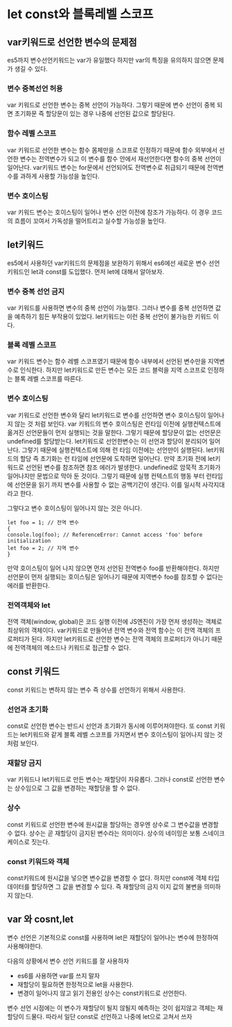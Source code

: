 <h1>let const와 블록레벨 스코프</h1>

## var키워드로 선언한 변수의 문제점

es5까지 변수선언키워드는 var가 유일했다 하지만 var의 특징을 유의하지 않으면 문제가 생길 수 있다.



### 변수 중복선언 허용

var 키워드로 선언한 변수는 중복 선언이 가능하다. 그렇기 때문에 변수 선언이 중복 되면 초기화문 즉 할당문이 있는 경우 나중에 선언된 값으로 할당된다.



### 함수 레벨 스코프

var 키워드로 선언한 변수는 함수 몸체만을 스코프로 인정하기 때문에 함수 외부에서 선언한 변수는 전역변수가 되고 이 변수를 함수 안에서 재선언한다면 함수의 중복 선언이 일어난다. var키워드 변수는 for문에서 선언되어도 전역변수로 취급되기 때문에 전역변수를 과하게 사용할 가능성을 높인다.



### 변수 호이스팅

var 키워드 변수는 호이스팅이 일어나 변수 선언 이전에 참조가 가능하다. 이 경우 코드의 흐름이 꼬여서 가독성을 떨어트리고 실수할 가능성을 높인다.



## let키워드

es5에서 사용하던 var키워드의 문제점을 보완하기 위해서 es6에선 새로운 변수 선언 키워드인 let과 const를 도입했다.  먼저 let에 대해서 알아보자.



### 변수 중복 선언 금지

var 키워드를 사용하면 변수의 중복 선언이 가능했다. 그러나 변수를 중복 선언하면 값을 예측하기 힘든 부작용이 있었다. let키워드는 이런 중복 선언이 불가능한 키워드 이다.



### 블록 레벨 스코프

var 키워드 변수는 함수 레벨 스코프였기 때문에 함수 내부에서 선언된 변수만을 지역변수로 인식한다. 하지만 let키워드로 만든 변수는 모든 코드 블럭을 지역 스코프로 인정하는 블록 레벨 스코프를 따른다.

### 변수 호이스팅

var 키워드로 선언한 변수와 달리 let키워드로 변수를 선언하면 변수 호이스팅이 일어나지 않는 것 처럼 보인다.  var 키워드의 변수 호이스팅은 런타임 이전에 실행컨텍스트에 옮겨진 선언문들이 먼저 실행되는 것을 말한다. 그렇기 때문에 할당문이 없는 선언문은 undefined를 할당받는다. let키워드로 선언한변수는 이 선언과 할당이 분리되어 일어난다. 그렇기 때문에 실행컨텍스트에 의해 런 타임 이전에는 선언만이 실행된다. let키워드의 할당 즉 초기화는 런 타임에 선언문에 도착하면 일어난다. 만약 초기화 전에 let키워드로 선언된 변수를 참조하면 참조 에러가 발생한다. undefined로 암묵적 초기화가 일어나지만 문법으로 막아 둔 것이다. 그렇기 때문에 실행 컨텍스트의 행동 부터 런타임에 선언문을 읽기 까지 변수를 사용할 수 없는 공백기간이 생긴다. 이를 일시적 사각지대 라고 한다.

그렇다고 변수 호이스팅이 일어나지 않는 것은 아니다.

```
let foo = 1; // 전역 변수
{
console.log(foo); // ReferenceError: Cannot access 'foo' before initialization
let foo = 2; // 지역 변수
}
```

만약 호이스팅이 일어 나지 않으면 먼저 선언된 전역변수 foo를 반환해야한다. 하지만 선언문이 먼저 실행되는 호이스팅은 일어나기 때문에 지역변수 foo를 참조할 수 없다는 에러를 반환한다.

### 전역객체와 let

전역 객체(window, global)은 코드 실행 이전에 JS엔진이 가장 먼저 생성하는 객체로 최상위의 객체이다. var키워드로 만들어낸 전역 변수와 전역 함수는 이 전역 객체의 프로퍼티가 된다.  하지만 let키워드로 선언한 변수는 전역 객체의 프로퍼티가 아니기 때문에 전역객체의 메소드나 키워드로 접근할 수 없다.



## const 키워드 

const 키워드는 변하지 않는 변수 즉 상수를 선언하기 위해서 사용한다. 

### 선언과 초기화

const로 선언한 변수는 반드시 선언과 초기화가 동시에 이루어져야한다. 또 const 키워드는 let키워드와 같게 블록 레벨 스코프를 가지면서 변수 호이스팅이 일어나지 않는 것 처럼 보인다.

### 재할당 금지

var 키워드나 let키워드로 만든 변수는 재할당이 자유롭다. 그러나 const로 선언한 변수는 상수임으로 그 값을 변경하는 재할당을 할 수 없다.

### 상수

const 키워드로 선언한 변수에 원시값을 할당하는 경우엔 상수로 그 변수값을 변경할 수 없다. 상수는 곧 재할당이 금지된 변수라는 의미이다. 상수의 네이밍은 보통 스네이크 케이스로 짓는다.

### const 키워드와 객체

const키워드에 원시값을 넣으면 변수값을 변경할 수 없다. 하지만 const에 객체 타입 데이터를 할당하면 그 값을 변경할 수 있다. 즉 재할당의 금지 이지 값의 불변을 의미하지 않는다.

## var 와 cosnt,let

변수 선언은 기본적으로 const를 사용하며 let은 재할당이 일어나는 변수에 한정하여 사용해야한다.

다음의 상황에서 변수 선언 키워드를 잘 사용하자

- es6를 사용하면 var를 쓰지 말자
- 재할당이 필요하면 한정적으로 let을 사용한다.
- 변경이 일어나지 않고 읽기 전용인 상수는 const키워드로 선언한다.

변수 선언 시점에는 이 변수가 재할당이 될지 않될지 예측하는 것이 쉽지않고 객체는 재할당이 드물다. 따라서 일단 const로 선언하고 나중에 let으로 고쳐서 쓰자